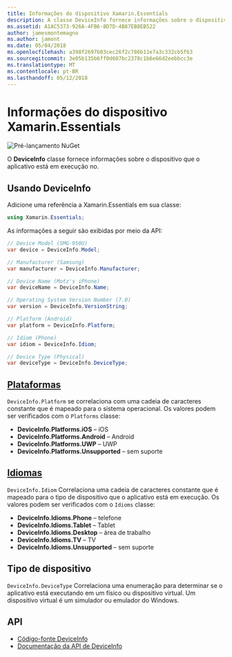 ```yaml
---
title: Informações do dispositivo Xamarin.Essentials
description: A classe DeviceInfo fornece informações sobre o dispositivo, o aplicativo está sendo executado.
ms.assetid: A1AC5373-926A-4FB6-8D7D-4B87EB8EB522
author: jamesmontemagno
ms.author: jamont
ms.date: 05/04/2018
ms.openlocfilehash: a398f2697b03cec26f2c786b11e7a3c332cb5f63
ms.sourcegitcommit: 3e05b135b6ff0d607bc2378c1b6e66d2eebbcc3e
ms.translationtype: MT
ms.contentlocale: pt-BR
ms.lasthandoff: 05/12/2018
---
```

# <a name="xamarinessentials-device-information"></a>Informações do dispositivo Xamarin.Essentials

![Pré-lançamento NuGet](~/media/shared/pre-release.png)

O **DeviceInfo** classe fornece informações sobre o dispositivo que o aplicativo está em execução no.

## <a name="using-deviceinfo"></a>Usando DeviceInfo

Adicione uma referência a Xamarin.Essentials em sua classe:

```csharp
using Xamarin.Essentials;
```

As informações a seguir são exibidas por meio da API:

```csharp
// Device Model (SMG-950U)
var device = DeviceInfo.Model;

// Manufacturer (Samsung)
var manufacturer = DeviceInfo.Manufacturer;

// Device Name (Motz's iPhone)
var deviceName = DeviceInfo.Name;

// Operating System Version Number (7.0)
var version = DeviceInfo.VersionString;

// Platform (Android)
var platform = DeviceInfo.Platform;

// Idiom (Phone)
var idiom = DeviceInfo.Idiom;

// Device Type (Physical)
var deviceType = DeviceInfo.DeviceType;
```

## <a name="platformsxrefxamarinessentialsdeviceinfoplatforms"></a>[Plataformas](xref:Xamarin.Essentials.DeviceInfo.Platforms)

`DeviceInfo.Platform` se correlaciona com uma cadeia de caracteres constante que é mapeado para o sistema operacional. Os valores podem ser verificados com o `Platforms` classe:

- **DeviceInfo.Platforms.iOS** – iOS
- **DeviceInfo.Platforms.Android** – Android
- **DeviceInfo.Platforms.UWP** – UWP
- **DeviceInfo.Platforms.Unsupported** – sem suporte

## <a name="idiomsxrefxamarinessentialsdeviceinfoidioms"></a>[Idiomas](xref:Xamarin.Essentials.DeviceInfo.Idioms)

`DeviceInfo.Idiom` Correlaciona uma cadeia de caracteres constante que é mapeado para o tipo de dispositivo que o aplicativo está em execução. Os valores podem ser verificados com o `Idioms` classe:

- **DeviceInfo.Idioms.Phone** – telefone
- **DeviceInfo.Idioms.Tablet** – Tablet
- **DeviceInfo.Idioms.Desktop** – área de trabalho
- **DeviceInfo.Idioms.TV** – TV
- **DeviceInfo.Idioms.Unsupported** – sem suporte

## <a name="device-type"></a>Tipo de dispositivo

`DeviceInfo.DeviceType` Correlaciona uma enumeração para determinar se o aplicativo está executando em um físico ou dispositivo virtual. Um dispositivo virtual é um simulador ou emulador do Windows.

## <a name="api"></a>API

- [Código-fonte DeviceInfo](https://github.com/xamarin/Essentials/tree/master/Xamarin.Essentials/DeviceInfo)
- [Documentação da API de DeviceInfo](xref:Xamarin.Essentials.DeviceInfo)
